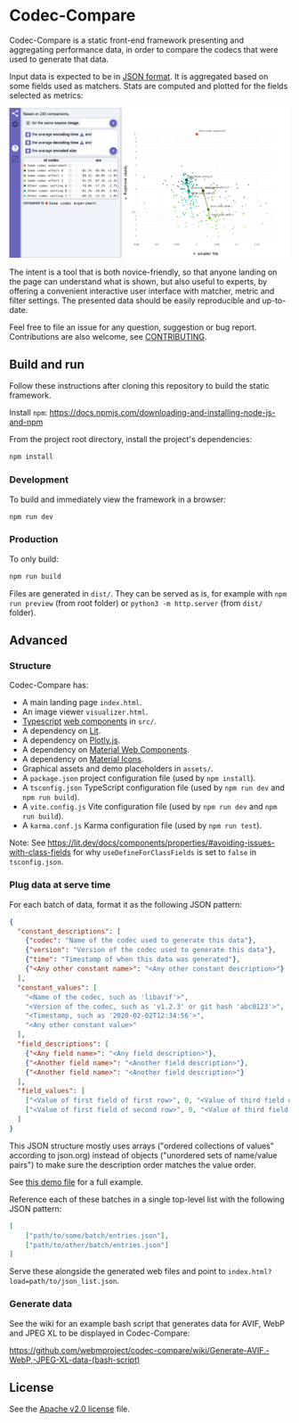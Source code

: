 # Codec-Compare

Codec-Compare is a static front-end framework presenting and aggregating
performance data, in order to compare the codecs that were used to generate that
data.

Input data is expected to be in [JSON format](#plug-data-at-serve-time). It is
aggregated based on some fields used as matchers. Stats are computed and plotted
for the fields selected as metrics:

![Screenshot of the demo page of codec_compare](readme_preview.png)

The intent is a tool that is both novice-friendly, so that anyone landing on the
page can understand what is shown, but also useful to experts, by offering a
convenient interactive user interface with matcher, metric and filter settings.
The presented data should be easily reproducible and up-to-date.

Feel free to file an issue for any question, suggestion or bug report.
Contributions are also welcome, see [CONTRIBUTING](CONTRIBUTING.md).

## Build and run

Follow these instructions after cloning this repository to build the static
framework.

Install `npm`: https://docs.npmjs.com/downloading-and-installing-node-js-and-npm

From the project root directory, install the project's dependencies:

```sh
npm install
```

### Development

To build and immediately view the framework in a browser:

```sh
npm run dev
```

### Production

To only build:

```sh
npm run build
```

Files are generated in `dist/`. They can be served as is, for example with
`npm run preview` (from root folder) or `python3 -m http.server` (from `dist/`
folder).

## Advanced

### Structure

Codec-Compare has:

  - A main landing page `index.html`.
  - An image viewer `visualizer.html`.
  - [Typescript](https://www.typescriptlang.org)
    [web components](https://developer.mozilla.org/en-US/docs/Web/Web_Components)
    in `src/`.
  - A dependency on [Lit](https://lit.dev).
  - A dependency on [Plotly.js](https://plotly.com/javascript/).
  - A dependency on
    [Material Web Components](https://github.com/material-components/material-web).
  - A dependency on [Material Icons](https://fonts.google.com/icons).
  - Graphical assets and demo placeholders in `assets/`.
  - A `package.json` project configuration file (used by `npm install`).
  - A `tsconfig.json` TypeScript configuration file (used by `npm run dev` and
    `npm run build`).
  - A `vite.config.js` Vite configuration file (used by `npm run dev` and `npm
    run build`).
  - A `karma.conf.js` Karma configuration file (used by `npm run test`).

Note: See
https://lit.dev/docs/components/properties/#avoiding-issues-with-class-fields
for why `useDefineForClassFields` is set to `false` in `tsconfig.json`.

### Plug data at serve time

For each batch of data, format it as the following JSON pattern:

```json
{
  "constant_descriptions": [
    {"codec": "Name of the codec used to generate this data"},
    {"version": "Version of the codec used to generate this data"},
    {"time": "Timestamp of when this data was generated"},
    {"<Any other constant name>": "<Any other constant description>"}
  ],
  "constant_values": [
    "<Name of the codec, such as 'libavif'>",
    "<Version of the codec, such as 'v1.2.3' or git hash 'abc0123'>",
    "<Timestamp, such as '2020-02-02T12:34:56'>",
    "<Any other constant value>"
  ],
  "field_descriptions": [
    {"<Any field name>": "<Any field description>"},
    {"<Another field name>": "<Another field description>"},
    {"<Another field name>": "<Another field description>"}
  ],
  "field_values": [
    ["<Value of first field of first row>", 0, "<Value of third field of first row>"],
    ["<Value of first field of second row>", 0, "<Value of third field of second row>"]
  ]
}
```

This JSON structure mostly uses arrays ("ordered collections of values"
according to json.org) instead of objects ("unordered sets of name/value pairs")
to make sure the description order matches the value order.

See [this demo file](assets/demo_batch_webp_installed.json) for a full example.

Reference each of these batches in a single top-level list with the following
JSON pattern:

```json
[
    ["path/to/some/batch/entries.json"],
    ["path/to/other/batch/entries.json"]
]
```

Serve these alongside the generated web files and point to
`index.html?load=path/to/json_list.json`.

### Generate data

See the wiki for an example bash script that generates data for AVIF, WebP and
JPEG XL to be displayed in Codec-Compare:

https://github.com/webmproject/codec-compare/wiki/Generate-AVIF,-WebP,-JPEG-XL-data-(bash-script)

## License

See the [Apache v2.0 license](LICENSE) file.
